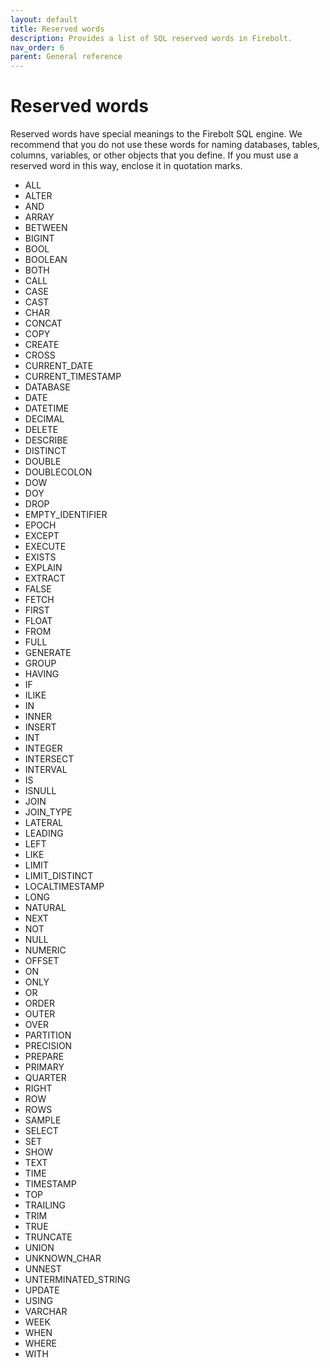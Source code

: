 ```yaml
---
layout: default
title: Reserved words
description: Provides a list of SQL reserved words in Firebolt.
nav_order: 6
parent: General reference
---
```


# Reserved words

Reserved words have special meanings to the Firebolt SQL engine. We recommend that you do not use these words for naming databases, tables, columns, variables, or other objects that you define. If you must use a reserved word in this way, enclose it in quotation marks.

* ALL
* ALTER
* AND
* ARRAY
* BETWEEN
* BIGINT
* BOOL
* BOOLEAN
* BOTH
* CALL
* CASE
* CAST
* CHAR
* CONCAT
* COPY
* CREATE
* CROSS
* CURRENT\_DATE
* CURRENT\_TIMESTAMP
* DATABASE
* DATE
* DATETIME
* DECIMAL
* DELETE
* DESCRIBE
* DISTINCT
* DOUBLE
* DOUBLECOLON
* DOW
* DOY
* DROP
* EMPTY\_IDENTIFIER
* EPOCH
* EXCEPT
* EXECUTE
* EXISTS
* EXPLAIN
* EXTRACT
* FALSE
* FETCH
* FIRST
* FLOAT
* FROM
* FULL
* GENERATE
* GROUP
* HAVING
* IF
* ILIKE
* IN
* INNER
* INSERT
* INT
* INTEGER
* INTERSECT
* INTERVAL
* IS
* ISNULL
* JOIN
* JOIN\_TYPE
* LATERAL
* LEADING
* LEFT
* LIKE
* LIMIT
* LIMIT\_DISTINCT
* LOCALTIMESTAMP
* LONG
* NATURAL
* NEXT
* NOT
* NULL
* NUMERIC
* OFFSET
* ON
* ONLY
* OR
* ORDER
* OUTER
* OVER
* PARTITION
* PRECISION
* PREPARE
* PRIMARY
* QUARTER
* RIGHT
* ROW
* ROWS
* SAMPLE
* SELECT
* SET
* SHOW
* TEXT
* TIME
* TIMESTAMP
* TOP
* TRAILING
* TRIM
* TRUE
* TRUNCATE
* UNION
* UNKNOWN\_CHAR
* UNNEST
* UNTERMINATED\_STRING
* UPDATE
* USING
* VARCHAR
* WEEK
* WHEN
* WHERE
* WITH
